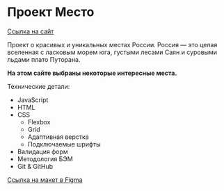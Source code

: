 # Проект Место

[Ссылка на сайт](https://olgagidion.github.io/mesto)

Проект о красивых и уникальных местах России. Россия — это целая вселенная с ласковым морем юга, густыми лесами Саян и суровыми льдами плато Путорана.

**На этом сайте выбраны некоторые интересные места.**

Технические детали:
* JavaScript
* HTML
* CSS
  * Flexbox
  * Grid
  * Адаптивная верстка
  * Подключаемые шрифты
* Валидация форм
* Методология БЭМ
* Git & GitHub

[Ссылка на макет в Figma](https://www.figma.com/file/StZjf8HnoeLdiXS7dYrLAh/JavaScript.-Sprint-4)